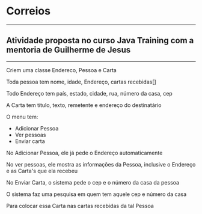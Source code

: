 # Correios

******************
## Atividade proposta no curso Java Training com a mentoria de Guilherme de Jesus
******************

Criem uma classe Endereco, Pessoa e Carta

Toda pessoa tem nome, idade, Endereço, cartas recebidas[]

Todo Endereço tem país, estado, cidade, rua, número da casa, cep

A Carta tem título, texto, remetente e endereço do destinatário

O menu tem:

- Adicionar Pessoa
- Ver pessoas
- Enviar carta

No Adicionar Pessoa, ele já pede o Endereço automaticamente

No ver pessoas, ele mostra as informações da Pessoa, inclusive o Endereço e as Carta's que ela recebeu

No Enviar Carta, o sistema pede o cep e o número da casa da pessoa

O sistema faz uma pesquisa em quem tem aquele cep e número da casa

Para colocar essa Carta nas cartas recebidas da tal Pessoa
